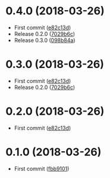 <a name="0.4.0"></a>
# 0.4.0 (2018-03-26)

* First commit ([e82c13d](https://github.com/Kikobeats/codecopy/commit/e82c13d))
* Release 0.2.0 ([7029b6c](https://github.com/Kikobeats/codecopy/commit/7029b6c))
* Release 0.3.0 ([098b84a](https://github.com/Kikobeats/codecopy/commit/098b84a))



<a name="0.3.0"></a>
# 0.3.0 (2018-03-26)

* First commit ([e82c13d](https://github.com/Kikobeats/codecopy.js/commit/e82c13d))
* Release 0.2.0 ([7029b6c](https://github.com/Kikobeats/codecopy.js/commit/7029b6c))



<a name="0.2.0"></a>
# 0.2.0 (2018-03-26)

* First commit ([e82c13d](https://github.com/Kikobeats/codecopy.js/commit/e82c13d))



<a name="0.1.0"></a>
# 0.1.0 (2018-03-26)

* First commit ([fbb9101](https://github.com/Kikobeats/codecopy.js/commit/fbb9101))



